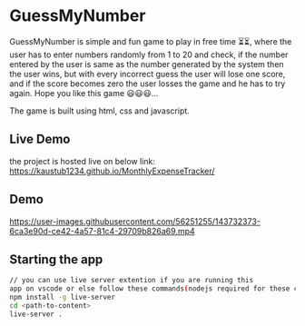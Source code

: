 
# GuessMyNumber

GuessMyNumber is simple and fun game to play in free time ⏳⏳, where the user has to enter
numbers randomly from 1 to 20 and check, if the number entered by the user 
is same as the number generated by the system then the user wins, but with 
every incorrect guess the user will lose one score, and if the score becomes 
zero the user losses the game and he has to try again. Hope you like this game 😃😃😃...

The game is built using html, css and javascript.

## Live Demo
the project is hosted live on below link:
https://kaustub1234.github.io/MonthlyExpenseTracker/


## Demo

https://user-images.githubusercontent.com/56251255/143732373-6ca3e90d-ce42-4a57-81c4-29709b826a69.mp4
## Starting the app

```bash
// you can use live server extention if you are running this 
app on vscode or else follow these commands(nodejs required for these commands to work)
npm install -g live-server
cd <path-to-content>
live-server .

```
